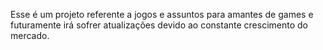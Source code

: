 Esse é um projeto referente a jogos e assuntos para amantes de games e futuramente irá sofrer atualizações devido ao constante crescimento do mercado.
